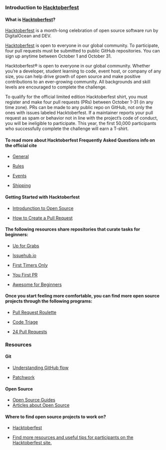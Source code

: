 ### Introduction to [Hacktoberfest](https://hacktoberfest.digitalocean.com)


#### What is [Hacktoberfest](https://hacktoberfest.digitalocean.com)?

[Hacktoberfest](https://hacktoberfest.digitalocean.com) is a month-long celebration of open source software run by DigitalOcean and DEV.

[Hacktoberfest](https://hacktoberfest.digitalocean.com) is open to everyone in our global community.
To participate, four pull requests must be submitted to public GitHub repositories.
You can sign up anytime between October 1 and October 31.

Hacktoberfest® is open to everyone in our global community. Whether you’re a developer, student learning to code, event host, 
or company of any size, you can help drive growth of open source and make positive contributions to an ever-growing community.
All backgrounds and skill levels are encouraged to complete the challenge.

To qualify for the official limited edition Hacktoberfest shirt, you must register and make four pull requests (PRs) 
between October 1-31 (in any time zone). PRs can be made to any public repo on GitHub, not only the ones with issues 
labeled Hacktoberfest. If a maintainer reports your pull request as spam or behavior not in line with the project’s 
code of conduct, you will be ineligible to participate. This year, the first 50,000 participants who successfully complete 
the challenge will earn a T-shirt. 


#### To read more about Hacktoberfest Frequently Asked Questions info on the official cite

* [General](https://hacktoberfest.digitalocean.com/faq#general)

* [Rules](https://hacktoberfest.digitalocean.com/faq#rules)

* [Events](https://hacktoberfest.digitalocean.com/faq#events)

* [Shipping](https://hacktoberfest.digitalocean.com/faq#shipping)


#### Getting Started with Hacktoberfest

* [Introdunction to Open Source](https://www.digitalocean.com/community/tutorial_series/an-introduction-to-open-source)

* [How to Create a Pull Request](https://www.digitalocean.com/community/tutorials/how-to-create-a-pull-request-on-github)


#### The following resources share repositories that curate tasks for beginners:

* [Up for Grabs](https://up-for-grabs.net/#/)

* [Issuehub.io](http://issuehub.io/)

* [First Timers Only](https://www.firsttimersonly.com/)

* [You First PR](https://yourfirstpr.github.io/)

* [Awesome for Beginners](https://github.com/mungell/awesome-for-beginners)


#### Once you start feeling more comfortable, you can find more open source projects through the following programs:

* [Pull Request Roulette](http://www.pullrequestroulette.com/)

* [Code Triage](https://www.codetriage.com)

* [24 Pull Requests](https://24pullrequests.com)


### Resources

#### Git

* [Understanding GitHub flow](https://guides.github.com/introduction/flow/)

* [Patchwork](https://guides.github.com/introduction/flow/)

#### Open Source

* [Open Source Guides](https://opensource.guide/)
* [Articles about Open Source](https://dev.to/t/opensource)

#### Where to find open source projects to work on?

* [Hacktoberfest](https://help.github.com/en/articles/finding-open-source-projects-on-github)

* [Find more resources and useful tips for participants on the Hacktoberfest site.](https://hacktoberfest.digitalocean.com/#projects)
